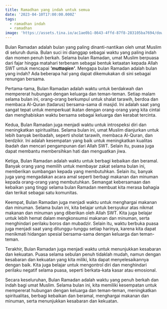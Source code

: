 ```yaml
---
title: Ramadhan yang indah untuk semua
date: '2023-04-10T17:00:00.000Z'
tags:
  - ramadhan indah
  - ramadhan
image: 'https://assets.tina.io/ac1ae0b1-8643-4ffd-87f8-283105ba7694/download.jpeg'
---
```


Bulan Ramadan adalah bulan yang paling dinanti-nantikan oleh umat Muslim di seluruh dunia. Bulan suci ini dianggap sebagai waktu yang paling indah dan momen penuh berkah. Selama bulan Ramadan, umat Muslim berpuasa dari fajar hingga matahari terbenam sebagai bentuk ketaatan kepada Allah SWT untuk mencapai ***'muttaqien'***. Mengapa bulan Ramadan adalah bulan yang indah? Ada beberapa hal yang dapat dikemukakan di sini sebagai renungan bersama.

Pertama-tama, Bulan Ramadan adalah waktu untuk berdakwah dan mempererat hubungan dengan keluarga dan teman-teman. Setiap malam selama bulan ini, orang-orang berkumpul untuk shalat tarawih, berdoa dan membaca Al-Quran (tadarus) bersama-sama di masjid. Ini adalah saat yang sangat tepat untuk memperkuat ikatan dengan orang-orang yang kita cintai dan menghabiskan waktu bersama sebagai keluarga dan kerabat tercinta.

Kedua, Bulan Ramadan juga menjadi waktu untuk introspeksi diri dan meningkatkan spiritualitas. Selama bulan ini, umat Muslim dianjurkan untuk lebih banyak beribadah, seperti sholat tarawih, membaca Al-Quran, dan berdzikir. Ini adalah kesempatan yang baik untuk meningkatkan kualitas ibadah dan mencari pengampunan dari Allah SWT. Selain itu, puasa juga dapat membantu membersihkan hati dan menguatkan jiwa.

Ketiga, Bulan Ramadan adalah waktu untuk berbagi kebaikan dan beramal. Banyak orang yang memilih untuk membayar zakat selama bulan ini, memberikan sumbangan kepada yang membutuhkan. Selain itu, banyak juga yang mengadakan acara amal seperti berbagi makanan dan minuman kepada orang-orang yang membutuhkan. Semangat kebersamaan dan kebaikan yang tinggi selama bulan Ramadan membuat kita merasa bahagia dan terikat sebagai satu komunitas.

Keempat, Bulan Ramadan juga menjadi waktu untuk menghargai makanan dan minuman. Selama bulan ini, kita belajar untuk bersyukur atas nikmat makanan dan minuman yang diberikan oleh Allah SWT. Kita juga belajar untuk lebih hemat dalam mengkonsumsi makanan dan minuman, serta menghindari perilaku boros dan mubadzir. Selain itu, waktu berbuka puasa juga menjadi saat yang ditunggu-tunggu setiap harinya, karena kita dapat menikmati hidangan spesial bersama-sama dengan keluarga dan teman-teman.

Terakhir, Bulan Ramadan juga menjadi waktu untuk menunjukkan kesabaran dan kekuatan. Puasa selama sebulan penuh tidaklah mudah, namun dengan kesabaran dan kekuatan yang kita miliki, kita dapat menyelesaikannya dengan baik. Kita juga belajar untuk mengontrol diri dan menghindari perilaku negatif selama puasa, seperti berkata-kata kasar atau emosional.

Secara keseluruhan, Bulan Ramadan adalah waktu yang penuh berkah dan indah bagi umat Muslim. Selama bulan ini, kita memiliki kesempatan untuk mempererat hubungan dengan keluarga dan teman-teman, meningkatkan spiritualitas, berbagi kebaikan dan beramal, menghargai makanan dan minuman, serta menunjukkan kesabaran dan kekuatan.
